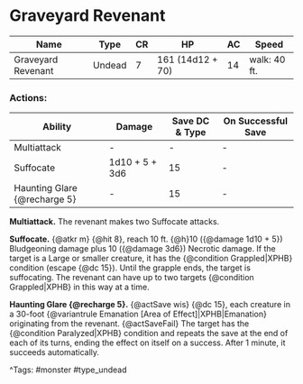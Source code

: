 # Graveyard Revenant

| Name | Type | CR | HP | AC | Speed |
|------|------|----|----|----|-------|
| Graveyard Revenant | Undead | 7 | 161 (14d12 + 70) | 14 | walk: 40 ft. |

### Actions:

| Ability | Damage | Save DC & Type | On Successful Save |
|---------|--------|----------------|--------------------|
| Multiattack | - | - | - |
| Suffocate | 1d10 + 5 + 3d6 | 15 | - |
| Haunting Glare {@recharge 5} | - | 15 | - |


**Multiattack.** The revenant makes two Suffocate attacks.

**Suffocate.** {@atkr m} {@hit 8}, reach 10 ft. {@h}10 ({@damage 1d10 + 5}) Bludgeoning damage plus 10 ({@damage 3d6}) Necrotic damage. If the target is a Large or smaller creature, it has the {@condition Grappled|XPHB} condition (escape {@dc 15}). Until the grapple ends, the target is suffocating. The revenant can have up to two targets {@condition Grappled|XPHB} in this way at a time.

**Haunting Glare {@recharge 5}.** {@actSave wis} {@dc 15}, each creature in a 30-foot {@variantrule Emanation [Area of Effect]|XPHB|Emanation} originating from the revenant. {@actSaveFail} The target has the {@condition Paralyzed|XPHB} condition and repeats the save at the end of each of its turns, ending the effect on itself on a success. After 1 minute, it succeeds automatically.

^Tags: #monster #type_undead